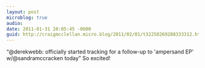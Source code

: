 ```yaml
---
layout: post
microblog: true
audio: 
date: 2011-01-31 20:05:45 -0600
guid: http://craigmcclellan.micro.blog/2011/02/01/t32258269288333312.html
---
```

“@derekwebb: officially started tracking for a follow-up to 'ampersand EP' w/@sandramccracken today” So excited!
